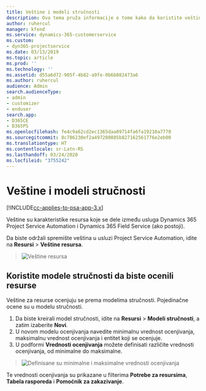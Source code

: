 ```yaml
---
title: Veštine i modeli stručnosti
description: Ova tema pruža informacije o tome kako da koristite veštine i modele stručnosti.
author: ruhercul
manager: kfend
ms.service: dynamics-365-customerservice
ms.custom:
- dyn365-projectservice
ms.date: 03/13/2019
ms.topic: article
ms.prod: ''
ms.technology: ''
ms.assetid: d55a6d72-905f-4b82-a9fe-0b6b082473a6
ms.author: ruhercul
audience: Admin
search.audienceType:
- admin
- customizer
- enduser
search.app:
- D365CE
- D365PS
ms.openlocfilehash: fe4c9a62cd2ec1365daa09714fa6fa19210a7770
ms.sourcegitcommit: 8c786230ef2a497280885b827162561776e2eb00
ms.translationtype: HT
ms.contentlocale: sr-Latn-RS
ms.lasthandoff: 03/24/2020
ms.locfileid: "3755242"
---
```

# <a name="skills-and-proficiency-models"></a>Veštine i modeli stručnosti

[!INCLUDE[cc-applies-to-psa-app-3.x](../includes/cc-applies-to-psa-app-3x.md)]

Veštine su karakteristike resursa koje se dele između usluga Dynamics 365 Project Service Automation i Dynamics 365 Field Service (ako postoji). 

Da biste održali spremište veština u usluzi Project Service Automation, idite na **Resursi** \> **Veštine resursa**. 

> ![Veštine resursa](media/Resource-Management-image84.png)

## <a name="use-proficiency-models-to-rate-resources"></a>Koristite modele stručnosti da biste ocenili resurse

Veštine za resurse ocenjuju se prema modelima stručnosti. Pojedinačne ocene su u modelu stručnosti. 

1. Da biste kreirali model stručnosti, idite na **Resursi** \> **Modeli stručnosti**, a zatim izaberite **Novi**.
2. U novom modelu ocenjivanja navedite minimalnu vrednost ocenjivanja, maksimalnu vrednost ocenjivanja i entitet koji se ocenjuje.
3. U podformi **Vrednosti ocenjivanja** možete definisati različite vrednosti ocenjivanja, od minimalne do maksimalne.

> ![Definisane su minimalne i maksimalne vrednosti ocenjivanja](media/Resource-Management-image85.png)

Te vrednosti ocenjivanja su prikazane u filterima **Potrebe za resursima**, **Tabela rasporeda** i **Pomoćnik za zakazivanje**.
